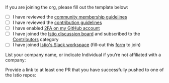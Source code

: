 If you are joining the org, please fill out the template below:

- [ ] I have reviewed the [community membership guidelines](https://github.com/istio/community/blob/master/ROLES.md#member)
- [ ] I have reviewed the [contribution guidelines](https://github.com/istio/community/blob/master/CONTRIBUTING.md)
- [ ] I have enabled [2FA on my GitHub account](https://github.com/settings/security)
- [ ] I have joined the [Istio discussion board](https://discuss.istio.io) and subscribed to the [Contributors](https://discuss.istio.io/c/contributors) category
- [ ] I have joined [Istio's Slack workspace](https://istio.slack.com) (fill-out this [form](https://docs.google.com/forms/d/e/1FAIpQLSfdsupDfOWBtNVvVvXED6ULxtR4UIsYGCH_cQcRr0VcG1ZqQQ/viewform) to join)

List your company name, or indicate Individual if you're not affiliated with a company:

Provide a link to at least one PR that you have successfully pushed to one
of the Istio repos:
